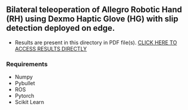 ## Bilateral teleoperation of Allegro Robotic Hand (RH) using Dexmo Haptic Glove (HG) with slip detection deployed on edge.

- Results are present in this directory in PDF file(s). [CLICK HERE TO ACCESS RESULTS DIRECTLY](https://github.com/muneebpandith/Haptic-Simulator/blob/main/Results_DoctoralSymposium_AIMLSYSTEMS2022.pdf)


### Requirements
- Numpy
- Pybullet
- ROS
- Pytorch
- Scikit Learn
